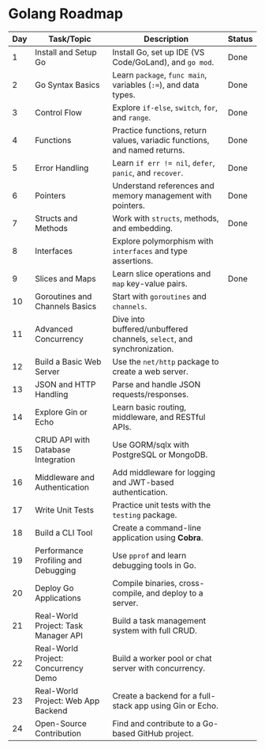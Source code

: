 # Golang Roadmap

| Day | Task/Topic                           | Description                                                               | Status |
| --- | ------------------------------------ | ------------------------------------------------------------------------- | ------ |
| 1   | Install and Setup Go                 | Install Go, set up IDE (VS Code/GoLand), and `go mod`.                    | Done   |
| 2   | Go Syntax Basics                     | Learn `package`, `func main`, variables (`:=`), and data types.           | Done   |
| 3   | Control Flow                         | Explore `if-else`, `switch`, `for`, and `range`.                          | Done   |
| 4   | Functions                            | Practice functions, return values, variadic functions, and named returns. | Done   |
| 5   | Error Handling                       | Learn `if err != nil`, `defer`, `panic`, and `recover`.                   | Done   |
| 6   | Pointers                             | Understand references and memory management with pointers.                | Done   |
| 7   | Structs and Methods                  | Work with `structs`, methods, and embedding.                              | Done   |
| 8   | Interfaces                           | Explore polymorphism with `interfaces` and type assertions.               |        |
| 9   | Slices and Maps                      | Learn slice operations and `map` key-value pairs.                         | Done   |
| 10  | Goroutines and Channels Basics       | Start with `goroutines` and `channels`.                                   |        |
| 11  | Advanced Concurrency                 | Dive into buffered/unbuffered channels, `select`, and synchronization.    |        |
| 12  | Build a Basic Web Server             | Use the `net/http` package to create a web server.                        |        |
| 13  | JSON and HTTP Handling               | Parse and handle JSON requests/responses.                                 |        |
| 14  | Explore Gin or Echo                  | Learn basic routing, middleware, and RESTful APIs.                        |        |
| 15  | CRUD API with Database Integration   | Use GORM/sqlx with PostgreSQL or MongoDB.                                 |        |
| 16  | Middleware and Authentication        | Add middleware for logging and JWT-based authentication.                  |        |
| 17  | Write Unit Tests                     | Practice unit tests with the `testing` package.                           |        |
| 18  | Build a CLI Tool                     | Create a command-line application using **Cobra**.                        |        |
| 19  | Performance Profiling and Debugging  | Use `pprof` and learn debugging tools in Go.                              |        |
| 20  | Deploy Go Applications               | Compile binaries, cross-compile, and deploy to a server.                  |        |
| 21  | Real-World Project: Task Manager API | Build a task management system with full CRUD.                            |        |
| 22  | Real-World Project: Concurrency Demo | Build a worker pool or chat server with concurrency.                      |        |
| 23  | Real-World Project: Web App Backend  | Create a backend for a full-stack app using Gin or Echo.                  |        |
| 24  | Open-Source Contribution             | Find and contribute to a Go-based GitHub project.                         |        |
